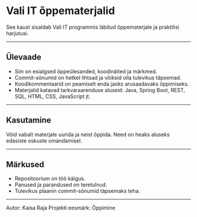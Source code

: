 # Vali IT õppematerjalid

See kaust sisaldab Vali IT programmis läbitud õppematerjale ja praktilisi harjutusi.

---

## Ülevaade

- Siin on esialgsed õppeülesanded, koodinäited ja märkmed.
- Commit-sõnumid on hetkel lihtsad ja võiksid olla tulevikus täpsemad.
- Koodikommentaarid on peamiselt enda jaoks arusaadavaks õppimiseks.
- Materjalid katavad tarkvaraarenduse aluseid: Java, Spring Boot, REST, SQL, HTML, CSS, JavaScript jt.

---

## Kasutamine

Võid vabalt materjale uurida ja neist õppida. Need on heaks aluseks edasiste oskuste omandamisel.

---

## Märkused

- Repositoorium on töö käigus.
- Panused ja parandused on teretulnud.
- Tulevikus plaanin commit-sõnumid täpsemaks teha.

---

Autor: Kaisa Raja
Projekti eesmärk: Õppimine
